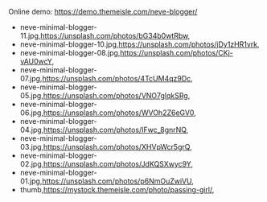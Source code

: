Online demo: https://demo.themeisle.com/neve-blogger/


- neve-minimal-blogger-11.jpg,https://unsplash.com/photos/bG34b0wtRbw,
- neve-minimal-blogger-10.jpg,https://unsplash.com/photos/jDy1zHR1vrk,
- neve-minimal-blogger-08.jpg,https://unsplash.com/photos/CKj-vAU0wcY,
- neve-minimal-blogger-07.jpg,https://unsplash.com/photos/4TcUM4qz9Dc,
- neve-minimal-blogger-05.jpg,https://unsplash.com/photos/VNO7glqkSRg,
- neve-minimal-blogger-06.jpg,https://unsplash.com/photos/WVOh2Z6eGV0,
- neve-minimal-blogger-04.jpg,https://unsplash.com/photos/IFwc_8gnrNQ,
- neve-minimal-blogger-03.jpg,https://unsplash.com/photos/XHVpWcr5grQ,
- neve-minimal-blogger-02.jpg,https://unsplash.com/photos/JdKQSXwyc9Y,
- neve-minimal-blogger-01.jpg,https://unsplash.com/photos/p6NmOuZwiVU,
- thumb,https://mystock.themeisle.com/photo/passing-girl/,